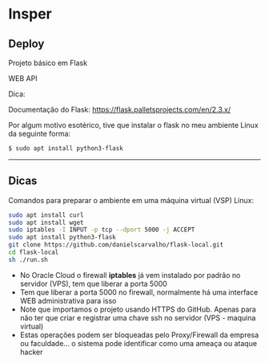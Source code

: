 # Insper
## Deploy

Projeto básico em Flask

WEB API

Dica:

Documentação do Flask: https://flask.palletsprojects.com/en/2.3.x/

Por algum motivo esotérico, tive que instalar o flask no meu ambiente Linux da seguinte forma:

```bash
$ sudo apt install python3-flask
```
____

## Dicas

Comandos para preparar o ambiente em uma máquina virtual (VSP) Linux:

```bash
sudo apt install curl
sudo apt install wget
sudo iptables -I INPUT -p tcp --dport 5000 -j ACCEPT
sudo apt install python3-flask
git clone https://github.com/danielscarvalho/flask-local.git
cd flask-local
sh ./run.sh
```

- No Oracle Cloud o firewall **iptables** já vem instalado por padrão no servidor (VPS), tem que liberar a porta 5000
- Tem que liberar a porta 5000 no firewall, normalmente há uma interface WEB administrativa para isso
- Note que importamos o projeto usando HTTPS do GitHub. Apenas para não ter que criar e registrar uma chave ssh no servidor (VPS - maquina virtual)
- Estas operações podem ser bloqueadas pelo Proxy/Firewall da empresa ou faculdade... o sistema pode identificar como uma ameaça ou ataque hacker
